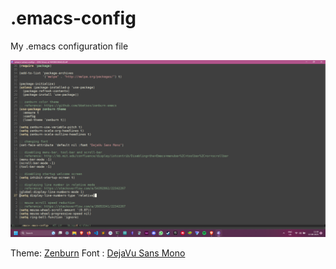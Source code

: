 # .emacs-config
My .emacs configuration file

![screenshot](screenshot.png)

Theme: [Zenburn](https://github.com/bbatsov/zenburn-emacs)
Font : [DejaVu Sans Mono](https://www.fontsquirrel.com/fonts/dejavu-sans-mono)
